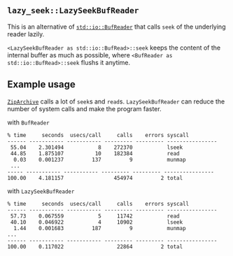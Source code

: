 ## `lazy_seek::LazySeekBufReader`
This is an alternative of [`std::io::BufReader`](https://doc.rust-lang.org/std/io/struct.BufReader.html)
that calls `seek` of the underlying reader lazily.

`<LazySeekBufReader as std::io::BufRead>::seek` keeps the content of the internal buffer as much as possible,
where `<BufReader as std::io::BufRead>::seek` flushs it anytime.

## Example usage
[`ZipArchive`](https://mvdnes.github.io/rust-docs/zip-rs/zip/read/struct.ZipArchive.html) calls a lot of `seek`s and `read`s.
`LazySeekBufReader` can reduce the number of system calls and make the program faster.

with `BufReader`
```
% time     seconds  usecs/call     calls    errors syscall
------ ----------- ----------- --------- --------- ----------------
 55.04    2.301494           8    272370           lseek
 44.85    1.875107          10    182384           read
  0.03    0.001237         137         9           munmap
 ...
----- ----------- ----------- --------- --------- ----------------
100.00    4.181157                454974         2 total
```

with `LazySeekBufReader`
```
% time     seconds  usecs/call     calls    errors syscall
------ ----------- ----------- --------- --------- ----------------
 57.73    0.067559           5     11742           read
 40.10    0.046922           4     10902           lseek
  1.44    0.001683         187         9           munmap
...
------ ----------- ----------- --------- --------- ----------------
100.00    0.117022                 22864         2 total
```
